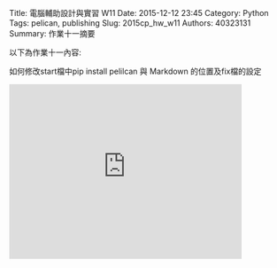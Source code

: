 Title: 電腦輔助設計與實習  W11
Date: 2015-12-12 23:45
Category: Python
Tags: pelican, publishing
Slug: 2015cp_hw_w11
Authors: 40323131
Summary: 作業十一摘要

以下為作業十一內容:


如何修改start檔中pip install pelilcan 與 Markdown 的位置及fix檔的設定
<iframe width="420" height="315" src="https://www.youtube.com/embed/o6UbCdNhT4A" frameborder="0" allowfullscreen></iframe>
